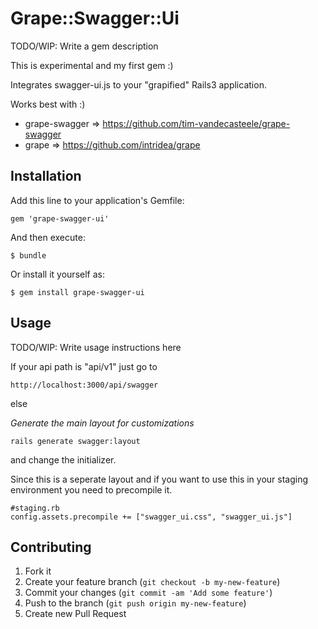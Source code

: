 # Grape::Swagger::Ui

TODO/WIP: Write a gem description

This is experimental and my first gem :)

Integrates swagger-ui.js to your "grapified" Rails3 application.

Works best with :)
- grape-swagger => https://github.com/tim-vandecasteele/grape-swagger
- grape => https://github.com/intridea/grape

## Installation

Add this line to your application's Gemfile:

    gem 'grape-swagger-ui'

And then execute:

    $ bundle

Or install it yourself as:

    $ gem install grape-swagger-ui

## Usage

TODO/WIP: Write usage instructions here

If your api path is "api/v1" just go to 

	http://localhost:3000/api/swagger

else

*Generate the main layout for customizations*

	rails generate swagger:layout
	
and change the initializer.

Since this is a seperate layout and if you want to use this in your staging environment you need to precompile it.

	#staging.rb
	config.assets.precompile += ["swagger_ui.css", "swagger_ui.js"]
	
## Contributing

1. Fork it
2. Create your feature branch (`git checkout -b my-new-feature`)
3. Commit your changes (`git commit -am 'Add some feature'`)
4. Push to the branch (`git push origin my-new-feature`)
5. Create new Pull Request
